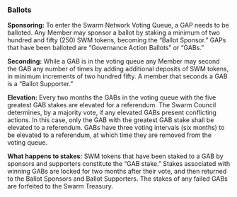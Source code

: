 ### Ballots
**Sponsoring:** To enter the Swarm Network Voting Queue, a GAP needs to be balloted. Any Member may sponsor a ballot by staking a minimum of two hundred and fifty (250) SWM tokens, becoming the “Ballot Sponsor.” GAPs that have been balloted are “Governance Action Ballots” or “GABs.”

**Seconding:** While a GAB is in the voting queue any Member may second the GAB any number of times by adding additional deposits of SWM tokens, in minimum increments of two hundred fifty. A member that seconds a GAB is a “Ballot Supporter.”

**Elevation:** Every two months the GABs in the voting queue with the five greatest GAB stakes are elevated for a referendum. The Swarm Council determines, by a majority vote, if any elevated GABs present conflicting actions. In this case, only the GAB with the greatest GAB stake shall be elevated to a referendum. GABs have three voting intervals (six months) to be elevated to a referendum, at which time they are removed from the voting queue.

**What happens to stakes:** SWM tokens that have been staked to a GAB by sponsors and supporters constitute the “GAB stake.” Stakes associated with winning GABs are locked for two months after their vote, and then returned to the Ballot Sponsors and Ballot Supporters. The stakes of any failed GABs are forfeited to the Swarm Treasury.

